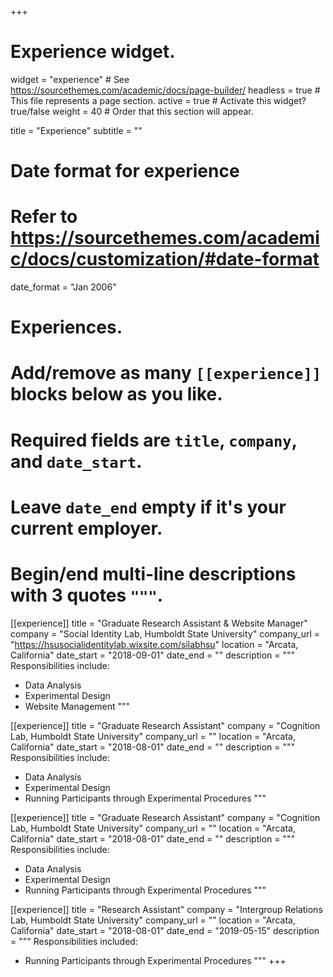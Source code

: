 +++
# Experience widget.
widget = "experience"  # See https://sourcethemes.com/academic/docs/page-builder/
headless = true  # This file represents a page section.
active = true  # Activate this widget? true/false
weight = 40  # Order that this section will appear.

title = "Experience"
subtitle = ""

# Date format for experience
#   Refer to https://sourcethemes.com/academic/docs/customization/#date-format
date_format = "Jan 2006"

# Experiences.
#   Add/remove as many `[[experience]]` blocks below as you like.
#   Required fields are `title`, `company`, and `date_start`.
#   Leave `date_end` empty if it's your current employer.
#   Begin/end multi-line descriptions with 3 quotes `"""`.
[[experience]]
  title = "Graduate Research Assistant & Website Manager"
  company = "Social Identity Lab, Humboldt State University"
  company_url = "https://hsusocialidentitylab.wixsite.com/silabhsu"
  location = "Arcata, California"
  date_start = "2018-09-01"
  date_end = ""
  description = """
  Responsibilities include:
  
  * Data Analysis
  * Experimental Design
  * Website Management
  """

[[experience]]
  title = "Graduate Research Assistant"
  company = "Cognition Lab, Humboldt State University"
  company_url = ""
  location = "Arcata, California"
  date_start = "2018-08-01"
  date_end = ""
  description = """
  Responsibilities include:
  
  * Data Analysis
  * Experimental Design
  * Running Participants through Experimental Procedures
  """

[[experience]]
  title = "Graduate Research Assistant"
  company = "Cognition Lab, Humboldt State University"
  company_url = ""
  location = "Arcata, California"
  date_start = "2018-08-01"
  date_end = ""
  description = """
  Responsibilities include:
  
  * Data Analysis
  * Experimental Design
  * Running Participants through Experimental Procedures
  """
  
[[experience]]
  title = "Research Assistant"
  company = "Intergroup Relations Lab, Humboldt State University"
  company_url = ""
  location = "Arcata, California"
  date_start = "2018-08-01"
  date_end = "2019-05-15"
  description = """
  Responsibilities included:
  
  * Running Participants through Experimental Procedures
  """
+++
